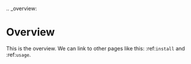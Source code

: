 .. _overview:

# Overview

This is the overview.
We can link to other pages like this: :ref:`install` and :ref:`usage`.

